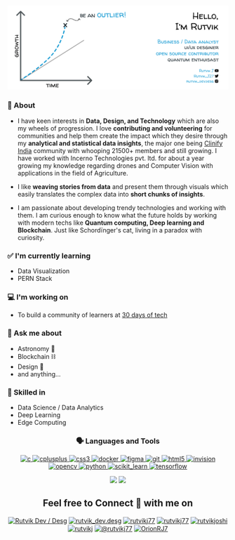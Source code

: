 
<img src= "./assets/github_header.png"></img>
<!-- Create a tabular data for blog posts-->

### 👤 About
- I have keen interests in **Data, Design, and Technology** which are also my wheels of progression. I love **contributing and volunteering** for communities and help them create the impact which they desire through my **analytical and statistical data insights**, the major one being [Clinify India](https://clinify.in) community with whooping 21500+ members and still growing. I have worked with Incerno Technologies pvt. ltd. for about a year growing my knowledge regarding drones and Computer Vision with applications in the field of Agriculture. 

- I like **weaving stories from data** and present them through visuals which easily translates the complex data into **short chunks of insights**.

- I am passionate about developing trendy technologies and working with them. I am curious enough to know what the future holds by working with modern techs like **Quantum computing, Deep learning and Blockchain**. Just like Schordïnger's cat, living in a paradox with curiosity.


### ✅ I'm currently learning
- Data Visualization
- PERN Stack

### 💻 I'm working on
- To build a community of learners at [30 days of tech](https://github.com/30days-of-Tech)
<!-- - ![TeachmeStack](https://github.com/RutvikJ77/TeachmeStack) -->

### 💭 Ask me about
- Astronomy 🔭
- Blockchain ⛓
- Design 🎨
- and anything...
<!-- 
### 🌴 Fun facts
- Trying to explore the mysteries.
- Congratualtions on making through the shell.-->

### 🎯 Skilled in
- Data Science / Data Analytics
- Deep Learning
- Edge Computing

<h3 align="center">🗣 Languages and Tools</h3>

<p align="center"> <a href="https://www.cprogramming.com/" target="_blank"> <img src="https://img.icons8.com/color/48/000000/c-programming.png" alt="c" width="40" height="40"/> </a> <a href="https://www.w3schools.com/cpp/" target="_blank"> <img src="https://img.icons8.com/color/48/000000/c-plus-plus-logo.png" alt="cplusplus" width="40" height="40"/> </a> <a href="https://www.w3schools.com/css/" target="_blank"> <img src="https://img.icons8.com/color/48/000000/css3.png" alt="css3" width="40" height="40"/> </a> <a href="https://www.docker.com/" target="_blank"> <img src="https://img.icons8.com/color/48/000000/docker.png" alt="docker" width="40" height="40"/> </a> <a href="https://www.figma.com/" target="_blank"> <img src="https://www.vectorlogo.zone/logos/figma/figma-icon.svg" alt="figma" width="40" height="40"/> </a> <a href="https://git-scm.com/" target="_blank"> <img src="https://www.vectorlogo.zone/logos/git-scm/git-scm-icon.svg" alt="git" width="40" height="40"/> </a> <a href="https://www.w3.org/html/" target="_blank"> <img src="https://img.icons8.com/color/48/000000/html-5.png" alt="html5" width="40" height="40"/> </a> <a href="https://www.invisionapp.com/" target="_blank"> <img src="https://www.vectorlogo.zone/logos/invisionapp/invisionapp-icon.svg" alt="invision" width="40" height="40"/> </a> <a href="https://opencv.org/" target="_blank"> <img src="https://www.vectorlogo.zone/logos/opencv/opencv-icon.svg" alt="opencv" width="40" height="40"/> </a> <a href="https://www.python.org" target="_blank"> <img src="https://img.icons8.com/color/48/000000/python.png" alt="python" width="40" height="40"/> </a> <a href="https://sklearn.org/" target="_blank"> <img src="https://upload.wikimedia.org/wikipedia/commons/0/05/Scikit_learn_logo_small.svg" alt="scikit_learn" width="40" height="40"/> </a> <a href="https://www.tensorflow.org" target="_blank"> <img src="https://www.vectorlogo.zone/logos/tensorflow/tensorflow-icon.svg" alt="tensorflow" width="40" height="40"/> </a> </p>


<p align="center">
  <img src = "https://github-readme-stats.vercel.app/api?username=RutvikJ77&show_icons=true&theme=algolia&hide_rank=true">
  <img src = "https://github-readme-streak-stats.herokuapp.com/?user=RutvikJ77&theme=algolia">
</p>
<p>    </p>


<h2 align="center">Feel free to Connect 👥 with me on</h2>
<p align="center">
<a href="https://www.youtube.com/channel/UCAfn8QoFhmSDhMYApwG6YnA/featured" target="blank"><img align="center" src="https://img.icons8.com/color/48/000000/youtube-play.png" alt="Rutvik Dev / Desg"/></a>
<a href="https://instagram.com/rutvik_dev.desg" target="blank"><img align="center" src="https://img.icons8.com/fluent/48/000000/instagram-new.png" alt="rutvik_dev.desg" /></a>
<a href="https://www.twitter.com/Rutvik_J27" target="blank"><img align="center" src="https://img.icons8.com/fluent/48/000000/twitter.png" alt="rutvikj77"/></a>
<a href="https://dev.to/rutvikj77" target="blank"><img align="center" src="https://img.icons8.com/windows/48/4a90e2/dev.png" alt="rutvikj77" /></a>
<a href="https://linkedin.com/in/rutvikjoshi" target="blank"><img align="center" src="https://img.icons8.com/color/48/000000/linkedin.png" alt="rutvikjoshi"/></a>
<a href="https://www.behance.net/rutvikj" target="blank"><img align="center" src="https://img.icons8.com/color/48/000000/behance.png" alt="rutvikj"/></a>
<a href="https://medium.com/@rutvikj77" target="blank"><img align="center" src="https://img.icons8.com/color/48/ffffff/medium-monogram.png" alt="@rutvikj77"/></a>
<a href="https://www.hackerrank.com/OrionRJ7" target="blank"><img align="center" src="https://img.icons8.com/windows/48/26e07f/hackerrank.png" alt="OrionRJ7"/></a>
</p>

